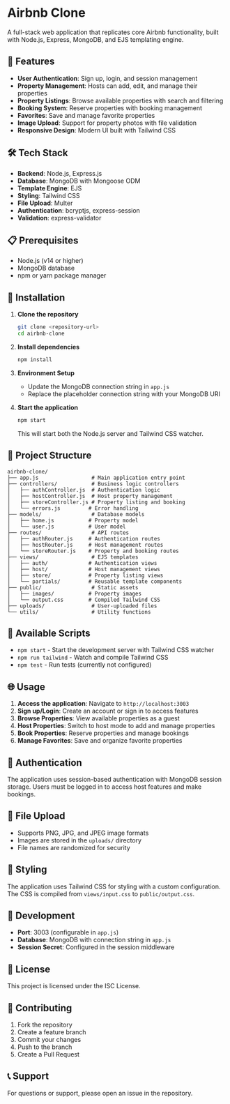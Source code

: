 # Airbnb Clone

A full-stack web application that replicates core Airbnb functionality, built with Node.js, Express, MongoDB, and EJS templating engine.

## 🚀 Features

- **User Authentication**: Sign up, login, and session management
- **Property Management**: Hosts can add, edit, and manage their properties
- **Property Listings**: Browse available properties with search and filtering
- **Booking System**: Reserve properties with booking management
- **Favorites**: Save and manage favorite properties
- **Image Upload**: Support for property photos with file validation
- **Responsive Design**: Modern UI built with Tailwind CSS

## 🛠️ Tech Stack

- **Backend**: Node.js, Express.js
- **Database**: MongoDB with Mongoose ODM
- **Template Engine**: EJS
- **Styling**: Tailwind CSS
- **File Upload**: Multer
- **Authentication**: bcryptjs, express-session
- **Validation**: express-validator

## 📋 Prerequisites

- Node.js (v14 or higher)
- MongoDB database
- npm or yarn package manager

## 🚀 Installation

1. **Clone the repository**
   ```bash
   git clone <repository-url>
   cd airbnb-clone
   ```

2. **Install dependencies**
   ```bash
   npm install
   ```

3. **Environment Setup**
   - Update the MongoDB connection string in `app.js`
   - Replace the placeholder connection string with your MongoDB URI

4. **Start the application**
   ```bash
   npm start
   ```

   This will start both the Node.js server and Tailwind CSS watcher.

## 📁 Project Structure

```
airbnb-clone/
├── app.js                 # Main application entry point
├── controllers/           # Business logic controllers
│   ├── authController.js  # Authentication logic
│   ├── hostController.js  # Host property management
│   ├── storeController.js # Property listing and booking
│   └── errors.js         # Error handling
├── models/                # Database models
│   ├── home.js           # Property model
│   └── user.js           # User model
├── routes/                # API routes
│   ├── authRouter.js     # Authentication routes
│   ├── hostRouter.js     # Host management routes
│   └── storeRouter.js    # Property and booking routes
├── views/                 # EJS templates
│   ├── auth/             # Authentication views
│   ├── host/             # Host management views
│   ├── store/            # Property listing views
│   └── partials/         # Reusable template components
├── public/                # Static assets
│   ├── images/           # Property images
│   └── output.css        # Compiled Tailwind CSS
├── uploads/               # User-uploaded files
└── utils/                 # Utility functions
```

## 🔧 Available Scripts

- `npm start` - Start the development server with Tailwind CSS watcher
- `npm run tailwind` - Watch and compile Tailwind CSS
- `npm test` - Run tests (currently not configured)

## 🌐 Usage

1. **Access the application**: Navigate to `http://localhost:3003`
2. **Sign up/Login**: Create an account or sign in to access features
3. **Browse Properties**: View available properties as a guest
4. **Host Properties**: Switch to host mode to add and manage properties
5. **Book Properties**: Reserve properties and manage bookings
6. **Manage Favorites**: Save and organize favorite properties

## 🔐 Authentication

The application uses session-based authentication with MongoDB session storage. Users must be logged in to access host features and make bookings.

## 📸 File Upload

- Supports PNG, JPG, and JPEG image formats
- Images are stored in the `uploads/` directory
- File names are randomized for security

## 🎨 Styling

The application uses Tailwind CSS for styling with a custom configuration. The CSS is compiled from `views/input.css` to `public/output.css`.

## 🚧 Development

- **Port**: 3003 (configurable in `app.js`)
- **Database**: MongoDB with connection string in `app.js`
- **Session Secret**: Configured in the session middleware

## 📝 License

This project is licensed under the ISC License.

## 🤝 Contributing

1. Fork the repository
2. Create a feature branch
3. Commit your changes
4. Push to the branch
5. Create a Pull Request

## 📞 Support

For questions or support, please open an issue in the repository.
